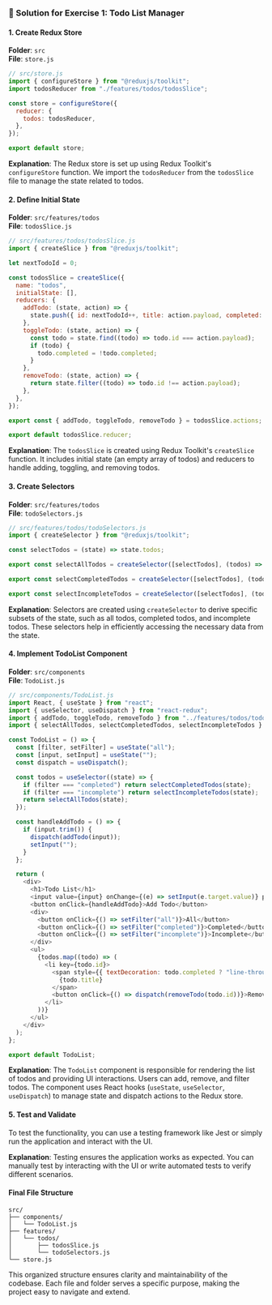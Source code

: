 ### 🌟 Solution for Exercise 1: Todo List Manager

#### 1. Create Redux Store

**Folder**: `src`  
**File**: `store.js`

```javascript
// src/store.js
import { configureStore } from "@reduxjs/toolkit";
import todosReducer from "./features/todos/todosSlice";

const store = configureStore({
  reducer: {
    todos: todosReducer,
  },
});

export default store;
```

**Explanation**: The Redux store is set up using Redux Toolkit's `configureStore` function. We import the `todosReducer` from the `todosSlice` file to manage the state related to todos.

#### 2. Define Initial State

**Folder**: `src/features/todos`  
**File**: `todosSlice.js`

```javascript
// src/features/todos/todosSlice.js
import { createSlice } from "@reduxjs/toolkit";

let nextTodoId = 0;

const todosSlice = createSlice({
  name: "todos",
  initialState: [],
  reducers: {
    addTodo: (state, action) => {
      state.push({ id: nextTodoId++, title: action.payload, completed: false });
    },
    toggleTodo: (state, action) => {
      const todo = state.find((todo) => todo.id === action.payload);
      if (todo) {
        todo.completed = !todo.completed;
      }
    },
    removeTodo: (state, action) => {
      return state.filter((todo) => todo.id !== action.payload);
    },
  },
});

export const { addTodo, toggleTodo, removeTodo } = todosSlice.actions;

export default todosSlice.reducer;
```

**Explanation**: The `todosSlice` is created using Redux Toolkit's `createSlice` function. It includes initial state (an empty array of todos) and reducers to handle adding, toggling, and removing todos.

#### 3. Create Selectors

**Folder**: `src/features/todos`  
**File**: `todoSelectors.js`

```javascript
// src/features/todos/todoSelectors.js
import { createSelector } from "@reduxjs/toolkit";

const selectTodos = (state) => state.todos;

export const selectAllTodos = createSelector([selectTodos], (todos) => todos);

export const selectCompletedTodos = createSelector([selectTodos], (todos) => todos.filter((todo) => todo.completed));

export const selectIncompleteTodos = createSelector([selectTodos], (todos) => todos.filter((todo) => !todo.completed));
```

**Explanation**: Selectors are created using `createSelector` to derive specific subsets of the state, such as all todos, completed todos, and incomplete todos. These selectors help in efficiently accessing the necessary data from the state.

#### 4. Implement TodoList Component

**Folder**: `src/components`  
**File**: `TodoList.js`

```javascript
// src/components/TodoList.js
import React, { useState } from "react";
import { useSelector, useDispatch } from "react-redux";
import { addTodo, toggleTodo, removeTodo } from "../features/todos/todosSlice";
import { selectAllTodos, selectCompletedTodos, selectIncompleteTodos } from "../features/todos/todoSelectors";

const TodoList = () => {
  const [filter, setFilter] = useState("all");
  const [input, setInput] = useState("");
  const dispatch = useDispatch();

  const todos = useSelector((state) => {
    if (filter === "completed") return selectCompletedTodos(state);
    if (filter === "incomplete") return selectIncompleteTodos(state);
    return selectAllTodos(state);
  });

  const handleAddTodo = () => {
    if (input.trim()) {
      dispatch(addTodo(input));
      setInput("");
    }
  };

  return (
    <div>
      <h1>Todo List</h1>
      <input value={input} onChange={(e) => setInput(e.target.value)} placeholder="Add a new todo" />
      <button onClick={handleAddTodo}>Add Todo</button>
      <div>
        <button onClick={() => setFilter("all")}>All</button>
        <button onClick={() => setFilter("completed")}>Completed</button>
        <button onClick={() => setFilter("incomplete")}>Incomplete</button>
      </div>
      <ul>
        {todos.map((todo) => (
          <li key={todo.id}>
            <span style={{ textDecoration: todo.completed ? "line-through" : "none" }} onClick={() => dispatch(toggleTodo(todo.id))}>
              {todo.title}
            </span>
            <button onClick={() => dispatch(removeTodo(todo.id))}>Remove</button>
          </li>
        ))}
      </ul>
    </div>
  );
};

export default TodoList;
```

**Explanation**: The `TodoList` component is responsible for rendering the list of todos and providing UI interactions. Users can add, remove, and filter todos. The component uses React hooks (`useState`, `useSelector`, `useDispatch`) to manage state and dispatch actions to the Redux store.

#### 5. Test and Validate

To test the functionality, you can use a testing framework like Jest or simply run the application and interact with the UI.

**Explanation**: Testing ensures the application works as expected. You can manually test by interacting with the UI or write automated tests to verify different scenarios.

#### Final File Structure

```
src/
├── components/
│   └── TodoList.js
├── features/
│   └── todos/
│       ├── todosSlice.js
│       └── todoSelectors.js
└── store.js
```

This organized structure ensures clarity and maintainability of the codebase. Each file and folder serves a specific purpose, making the project easy to navigate and extend.
